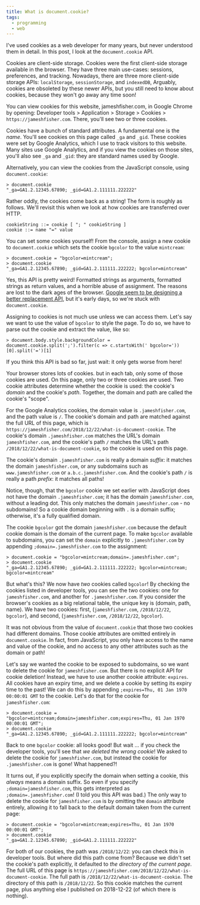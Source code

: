 ```yaml
---
title: What is document.cookie?
tags:
  - programming
  - web
---
```


I've used cookies as a web developer for many years,
but never understood them in detail.
In this post, I look at the `document.cookie` API.

Cookies are client-side storage.
Cookies were the first client-side storage available in the browser.
They have three main use-cases:
sessions, preferences, and tracking.
Nowadays, there are three more client-side storage APIs:
`localStorage`, `sessionStorage`, and `indexedDB`,
Arguably, cookies are obsoleted by these newer APIs,
but you still need to know about cookies,
because they won't go away any time soon!

You can view cookies for this website, jameshfisher.com, in Google Chrome by opening:
Developer tools > Application > Storage > Cookies > `https://jameshfisher.com`.
There, you'll see two or three cookies.

Cookies have a bunch of standard attributes.
A fundamental one is the _name_.
You'll see cookies on this page called `_ga` and `_gid`.
These cookies were set by Google Analytics,
which I use to track visitors to this website.
Many sites use Google Analytics,
and if you view the cookies on those sites,
you'll also see `_ga` and `_gid`:
they are standard names used by Google.

Alternatively, you can view the cookies from the JavaScript console,
using `document.cookie`:

```
> document.cookie
"_ga=GA1.2.12345.67890; _gid=GA1.2.111111.222222"
```

Rather oddly, the cookies come back as a string!
The form is roughly as follows.
We'll revisit this when we look at how cookies are transferred over HTTP.

```
cookieString ::= cookie [ "; " cookieString ]
cookie ::= name "=" value
```

You can set some cookies yourself!
From the console, assign a new cookie to `document.cookie`
which sets the cookie `bgcolor` to the value `mintcream`:

```
> document.cookie = "bgcolor=mintcream";
> document.cookie
"_ga=GA1.2.12345.67890; _gid=GA1.2.111111.222222; bgcolor=mintcream"
```

Yes, this API is pretty weird!
Formatted strings as arguments,
formatted strings as return values,
and a horrible abuse of assignment.
The reasons are lost to the dark ages of the browser.
[Google seem to be designing a better replacement API](https://developers.google.com/web/updates/2018/09/asynchronous-access-to-http-cookies),
but it's early days, so we're stuck with `document.cookie`.

Assigning to cookies is not much use unless we can access them.
Let's say we want to use the value of `bgcolor` to style the page.
To do so, we have to parse out the cookie and extract the value,
like so:

```
> document.body.style.backgroundColor = document.cookie.split(';').filter(c => c.startsWith(' bgcolor='))[0].split('=')[1]
```

If you think this API is bad so far, just wait:
it only gets worse from here!

Your browser stores lots of cookies.
but in each tab, only some of those cookies are used.
On this page, only two or three cookies are used.
Two cookie attributes determine whether the cookie is used:
the cookie's _domain_ and the cookie's _path_.
Together, the domain and path are called the cookie's "scope".

For the Google Analytics cookies,
the domain value is `.jameshfisher.com`,
and the path value is `/`.
The cookie's domain and path are matched against the full URL of this page,
which is `https://jameshfisher.com/2018/12/22/what-is-document-cookie`.
The cookie's domain `.jameshfisher.com` matches the URL's domain `jameshfisher.com`,
and the cookie's path `/` matches the URL's path `/2018/12/22/what-is-document-cookie`,
so the cookie is used on this page.

The cookie's domain `.jameshfisher.com` is really a domain _suffix_:
it matches the domain `jameshfisher.com`,
or any subdomains such as `www.jameshfisher.com`
or `a.b.c.jameshfisher.com`.
And the cookie's path `/` is really a path _prefix_:
it matches all paths!

Notice, though, that the `bgcolor` cookie we set earlier with JavaScript
does not have the domain `.jameshfisher.com`;
it has the domain `jameshfisher.com`, without a leading dot.
This only matches the domain `jameshfisher.com` - no subdomains!
So a cookie domain beginning with `.` is a domain suffix;
otherwise, it's a fully qualified domain.

The cookie `bgcolor` got the domain `jameshfisher.com`
because the default cookie domain is the domain of the current page.
To make `bgcolor` available to subdomains,
you can set the `domain` explicitly to `.jameshfisher.com`
by appending `;domain=.jameshfisher.com` to the assignment:

```
> document.cookie = "bgcolor=mintcream;domain=.jameshfisher.com";
> document.cookie
"_ga=GA1.2.12345.67890; _gid=GA1.2.111111.222222; bgcolor=mintcream; bgcolor=mintcream"
```

But what's this?
We now have _two_ cookies called `bgcolor`!
By checking the cookies listed in developer tools,
you can see the two cookies:
one for `jameshfisher.com`, and another for `.jameshfisher.com`.
If you consider the browser's cookies as a big relational table,
the unique key is (domain, path, name).
We have two cookies:
first, (`jameshfisher.com`, `/2018/12/22`, `bgcolor`),
and second, (`jameshfisher.com`, `/2018/12/22`, `bgcolor`).

It was not obvious from the value of `document.cookie` that those two cookies had different domains.
Those cookie attributes are omitted entirely in `document.cookie`.
In fact, from JavaScript, you only have access to the name and value of the cookie,
and no access to any other attributes such as the domain or path!

Let's say we wanted the cookie to be exposed to subdomains,
so we want to delete the cookie for `jameshfisher.com`.
But there is no explicit API for cookie deletion!
Instead, we have to use another cookie attribute: `expires`.
All cookies have an expiry time,
and we delete a cookie by setting its expiry time to the past!
We can do this by appending `;expires=Thu, 01 Jan 1970 00:00:01 GMT` to the cookie.
Let's do that for the cookie for `jameshfisher.com`:

```
> document.cookie = "bgcolor=mintcream;domain=jameshfisher.com;expires=Thu, 01 Jan 1970 00:00:01 GMT";
> document.cookie
"_ga=GA1.2.12345.67890; _gid=GA1.2.111111.222222; bgcolor=mintcream"
```

Back to one `bgcolor` cookie: all looks good!
But wait ... if you check the developer tools,
you'll see that _we deleted the wrong cookie_!
We asked to delete the cookie for `jameshfisher.com`,
but instead the cookie for `.jameshfisher.com` is gone!
What happened?!

It turns out,
if you explicitly specify the domain when setting a cookie,
this _always_ means a domain suffix.
So even if you specify `;domain=jameshfisher.com`,
this gets interpreted as `;domain=.jameshfisher.com`!
(I told you this API was bad.)
The only way to delete the cookie for `jameshfisher.com`
is by omitting the `domain` attribute entirely,
allowing it to fall back to the default domain taken from the current page:

```
> document.cookie = "bgcolor=mintcream;expires=Thu, 01 Jan 1970 00:00:01 GMT";
> document.cookie
"_ga=GA1.2.12345.67890; _gid=GA1.2.111111.222222"
```

For both of our cookies, the path was `/2018/12/22`:
you can check this in developer tools.
But where did this path come from?
Because we didn't set the cookie's path explicitly,
it defaulted to _the directory of the current page_.
The full URL of this page is `https://jameshfisher.com/2018/12/22/what-is-document-cookie`.
The full path is `/2018/12/22/what-is-document-cookie`.
The directory of this path is `/2018/12/22`.
So this cookie matches the current page,
plus anything else I published on 2018-12-22
(of which there is nothing).
